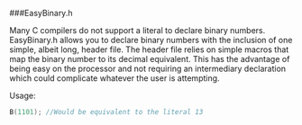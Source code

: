 ###EasyBinary.h

Many C compilers do not support a literal to declare binary numbers.  EasyBinary.h allows you to declare binary numbers with the inclusion of one simple, albeit long, header file.  The header file relies on simple macros that map the binary number to its decimal equivalent.  This has the advantage of being easy on the processor and not requiring an intermediary declaration which could complicate whatever the user is attempting.


Usage:
```C
B(1101); //Would be equivalent to the literal 13
